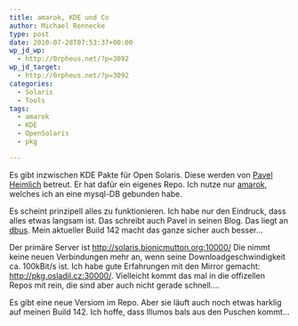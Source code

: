 ```yaml
---
title: amarok, KDE und Co
author: Michael Rennecke
type: post
date: 2010-07-28T07:53:37+00:00
wp_jd_wp:
  - http://0rpheus.net/?p=3092
wp_jd_target:
  - http://0rpheus.net/?p=3092
categories:
  - Solaris
  - Tools
tags:
  - amarok
  - KDE
  - OpenSolaris
  - pkg

---
```

Es gibt inzwischen KDE Pakte für Open Solaris. Diese werden von [Pavel Heimlich][1] betreut. Er hat dafür ein eigenes Repo. Ich nutze nur [amarok][2], welches ich an eine mysql-DB gebunden habe.

Es scheint prinzipell alles zu funktionieren. Ich habe nur den Eindruck, dass alles etwas langsam ist. Das schreibt auch Pavel in seinen Blog. Das liegt an [dbus][3]. Mein aktueller Build 142 macht das ganze sicher auch besser&#8230; 

Der primäre Server ist <http://solaris.bionicmutton.org:10000/> Die nimmt keine neuen Verbindungen mehr an, wenn seine Downloadgeschwindigkeit ca. 100kBit/s ist. Ich habe gute Erfahrungen mit den Mirror gemacht: <http://pkg.osladil.cz:30000/>. Vielleicht kommt das mal in die offizellen Repos mit rein, die sind aber auch nicht gerade schnell&#8230;.

Es gibt eine neue Versiom im Repo. Aber sie läuft auch noch etwas harklig auf meinen Build 142. Ich hoffe, dass Illumos bals aus den Puschen kommt&#8230;

 [1]: http://blog.hajma.cz/
 [2]: http://amarok.kde.org/
 [3]: http://www.opensolaris.org/jive/thread.jspa?threadID=130031&tstart=0